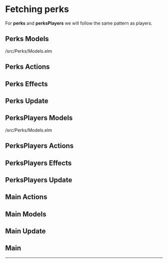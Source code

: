 # Fetching perks

For __perks__ and __perksPlayers__ we will follow the same pattern as players. 

## Perks Models

/src/Perks/Models.elm

## Perks Actions

## Perks Effects

## Perks Update

## PerksPlayers Models

/src/Perks/Models.elm

## PerksPlayers Actions

## PerksPlayers Effects

## PerksPlayers Update

## Main Actions

## Main Models

## Main Update

## Main

---




